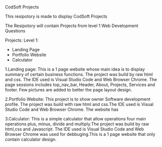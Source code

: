 CodSoft Projects

This resipotory is made to display CodSoft Projects

The Resipotory will contain Projects from level 1 Web Development Questions

Projects:
 Level 1:
  - Landing Page
  - Portfolio Website
  - Calculator

1.Landing page:
This is a 1 page website whose main idea is to display summary of certain business functions. The project was build by raw html and css. The IDE used is Visual Studio Code and Web Browser Chrome.
The page sessions includes top_nav_bar, Header, About, Projects, Services and footer. Few pictures are added to better the page layout design.

2.Portfolio Website:
This project is to show owner Software development profile. The project was build with raw html and css.The IDE used is Visual Studio Code and Web Browser Chrome.
The website has 

3.Calculator:
This is a simple calculator that allow operations four main operations plus, minus, divide and multiply.The project was build by raw html,css and Javascript. The IDE used is Visual Studio Code and Web Browser Chrome was used for debbuging.This is a 1 page website that only contain calculator design.
